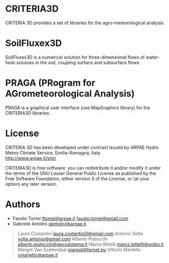 # CRITERIA3D
CRITERIA 3D provides a set of libraries for the agro-meteorological analysis

# SoilFluxex3D
SoilFluxex3D is a numerical solution for three-dimensional flows of water-heat-solutues in the soil, coupling surface and subsurface flows.

# PRAGA (PRogram for AGrometeorological Analysis)
PRAGA is a graphical user interface (use MapGraphics library) for the CRITERIA3D libraries.

# License
CRITERIA 3D has been developed under contract issued by 
ARPAE Hydro Meteo Climate Service, Emilia-Romagna, Italy    
http://www.arpae.it/sim/

CRITERIA3D is free software: you can redistribute it and/or modify
it under the terms of the GNU Lesser General Public License as published by the Free Software Foundation, 
either version 3 of the License, or (at your option) any later version.

# Authors
* Fausto Tomei <ftomei@arpae.it>  <fausto.tomei@gmail.com>
* Gabriele Antolini	 <gantolini@arpae.it>


>Laura Costantini  <laura.costantini0@gmail.com>
>Antonio Volta		<volta.antonio@gmail.com>
>Alberto Pistocchi	 <alberto.pistocchi@gecosistema.it>
>Marco Bittelli   <marco.bittelli@unibo.it>
>Margot Van Soetendaal <margot@farnet.eu>
>Vittorio Marletto <vmarletto@arpae.it>



